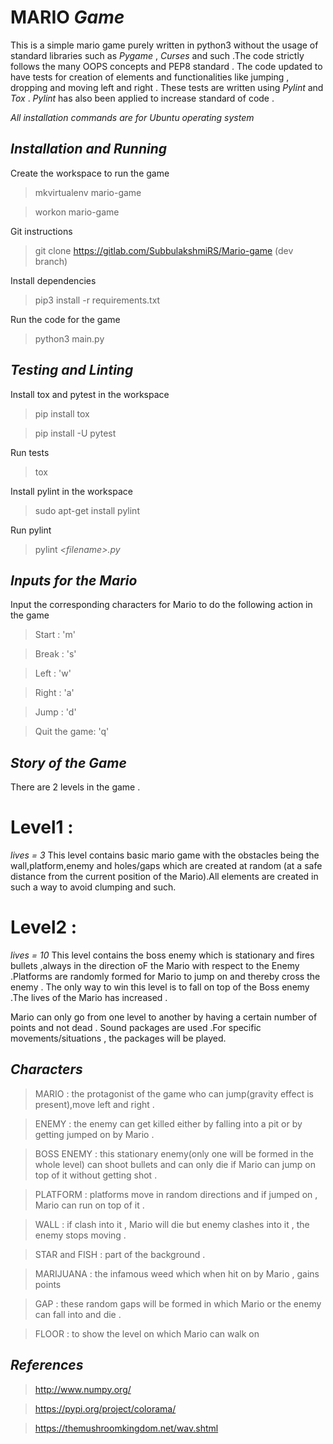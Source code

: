 # MARIO *Game* 

This is a simple mario game purely written in python3 without the usage of standard libraries such as *Pygame* , *Curses* and such .The code strictly follows the many OOPS concepts and PEP8 standard . The code updated to have tests for creation of elements and functionalities like jumping , dropping and moving left and right . These tests are written using *Pylint* and *Tox* . *Pylint* has also been applied to increase standard of code .

*All installation commands are for Ubuntu operating system*

## *Installation and Running*

Create the workspace to run the game 
> mkvirtualenv mario-game

> workon mario-game

Git instructions 
> git clone https://gitlab.com/SubbulakshmiRS/Mario-game (dev branch)

Install dependencies 
> pip3 install -r requirements.txt

Run the code for the game 
> python3 main.py


## *Testing and Linting*

Install tox and pytest in the workspace
> pip install tox

> pip install -U pytest

Run tests
> tox 

Install pylint in the workspace
> sudo apt-get install pylint

Run pylint 
> pylint *\<filename\>.py*

## *Inputs for the Mario*
Input the corresponding characters for Mario to do the following action in the game
> Start : 'm'

>Break : 's'

>Left : 'w'

>Right : 'a'

>Jump : 'd'

>Quit the game: 'q'


## *Story of the Game*
There are 2 levels in the game .
# Level1 :
*lives = 3*
This level contains basic mario game with the obstacles being the wall,platform,enemy and holes/gaps which are created at random (at a safe distance from the current position of the Mario).All elements are created in such a way to avoid clumping and such.

# Level2 :
*lives = 10*
This level contains the boss enemy which is stationary and fires bullets ,always in the direction oF the Mario with respect to the Enemy .Platforms are randomly formed for Mario to jump on and thereby cross the enemy .
The only way to win this level is to fall on top of the Boss enemy .The lives of the Mario has increased .

Mario can only go from one level to another by having a certain number of points and not dead .
Sound packages are used .For specific movements/situations , the packages will be played.


## *Characters*

>MARIO : the protagonist of the game who can jump(gravity effect is present),move left and right .

>ENEMY : the enemy can get killed either by falling into a pit or by getting jumped on by Mario .

>BOSS ENEMY : this stationary enemy(only one will be formed in the whole level) can shoot bullets and can only              die if Mario can jump on top of it without getting shot .

>PLATFORM : platforms move in random directions and if jumped on , Mario can run on top of it .

>WALL : if clash into it , Mario will die but enemy clashes into it , the enemy stops moving .

>STAR and FISH : part of the background .

>MARIJUANA : the infamous weed which when hit on by Mario , gains points

>GAP : these random gaps will be formed in which Mario or the enemy can fall into and die .

>FLOOR : to show the level on which Mario can walk on 

## *References*
> http://www.numpy.org/

> https://pypi.org/project/colorama/

> https://themushroomkingdom.net/wav.shtml
